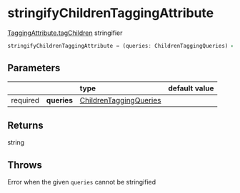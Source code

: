 # stringifyChildrenTaggingAttribute

[TaggingAttribute.tagChildren](/tracking/api-reference/definitions/TaggingAttribute.md#taggingattributetagchildren) stringifier

```typescript
stringifyChildrenTaggingAttribute = (queries: ChildrenTaggingQueries) => string
```  

## Parameters
|          |             | type                                                                                    | default value
| :-:      | :--         | :--                                                                                     | :--           
| required | **queries** | [ChildrenTaggingQueries](/tracking/api-reference/definitions/ChildrenTaggingQueries.md) |

## Returns
string

## Throws
Error when the given `queries` cannot be stringified
